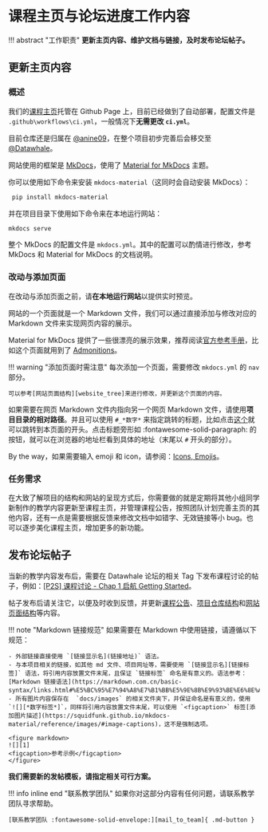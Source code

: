 # 课程主页与论坛进度工作内容

!!! abstract "工作职责"
    **更新主页内容、维护文档与链接，及时发布论坛帖子。**

## 更新主页内容

### 概述

我们的[课程主页][homepage]托管在 Github Page 上，目前已经做到了自动部署，配置文件是 `.github\workflows\ci.yml`，一般情况下**无需更改 `ci.yml`**。

目前仓库还是归属在 [@anine09](https://github.com/anine09)，在整个项目初步完善后会移交至 [@Datawhale](https://github.com/datawhalechina)。

网站使用的框架是 [MkDocs](https://www.mkdocs.org/)，使用了 [Material for MkDocs](https://squidfunk.github.io/mkdocs-material/) 主题。

你可以使用如下命令来安装 `mkdocs-material`（这同时会自动安装 MkDocs）：

```bash
 pip install mkdocs-material
```

并在项目目录下使用如下命令来在本地运行网站：

```bash
mkdocs serve
```

整个 MkDocs 的配置文件是 `mkdocs.yml`。其中的配置可以酌情进行修改，参考 MkDocs 和 Material for MkDocs 的文档说明。

### 改动与添加页面

在改动与添加页面之前，请**在本地运行网站**以提供实时预览。

网站的一个页面就是一个 Markdown 文件，我们可以通过直接添加与修改对应的 Markdown 文件来实现网页内容的展示。

Material for MkDocs 提供了一些很漂亮的展示效果，推荐阅读[官方参考手册](https://squidfunk.github.io/mkdocs-material/reference/#built-in-meta-plugin)，比如这个页面就用到了 [Admonitions](https://squidfunk.github.io/mkdocs-material/reference/admonitions/)。

!!! warning "添加页面时需注意"
    每次添加一个页面，需要修改 `mkdocs.yml` 的 `nav` 部分。

    可以参考[网站页面结构][website_tree]来进行修改，并更新这个页面的内容。

如果需要在网页 Markdown 文件内指向另一个网页 Markdown 文件，请使用**项目目录的相对路径**。并且可以使用 `#_*数字*` 来指定跳转的标题，比如点击[这个](#_1)就可以跳转到本页面的开头。点击标题旁形如 :fontawesome-solid-paragraph: 的按钮，就可以在浏览器的地址栏看到具体的地址（末尾以 `#` 开头的部分）。

By the way，如果需要输入 emoji 和 icon，请参阅：[Icons, Emojis](https://squidfunk.github.io/mkdocs-material/reference/icons-emojis/?h=icon)。

### 任务需求

在大致了解项目的结构和网站的呈现方式后，你需要做的就是定期将其他小组同学新制作的教学内容更新至课程主页，并管理课程公告，按照团队计划完善主页的其他内容，还有一点是需要根据反馈来修改文档中如错字、无效链接等小 bug。也可以逐步美化课程主页，增加更多的新功能。

## 发布论坛帖子

当新的教学内容发布后，需要在 Datawhale 论坛的相关 Tag 下发布课程讨论的帖子，例如：[[P2S] 课程讨论 - Chap 1 启航 Getting Started](http://forum.datawhale.club/t/topic/4435)。

帖子发布后请关注它，以便及时收到反馈，并更新[课程公告][course_announcement]、[项目仓库结构][repo_tree]和[网站页面结构][website_tree]等内容。

!!! note "Markdown 链接规范"
    如果需要在 Markdown 中使用链接，请遵循以下规范：

    - 外部链接直接使用 `[链接显示名](链接地址)` 语法。
    - 与本项目相关的链接，如其他 md 文件、项目网址等，需要使用 `[链接显示名][链接标签]` 语法，将引用内容放置文件末尾，且保证 `链接标签` 命名是有意义的。语法参考：[Markdown 链接语法](https://markdown.com.cn/basic-syntax/links.html#%E5%BC%95%E7%94%A8%E7%B1%BB%E5%9E%8B%E9%93%BE%E6%8E%A5)。
    - 所有图片内容保存在  `docs/images` 的相关文件夹下，并保证命名是有意义的，使用 `![][*数字标签*]`，同样将引用内容放置文件末尾，可以使用 `<figcaption>` 标签[添加图片描述](https://squidfunk.github.io/mkdocs-material/reference/images/#image-captions)，这不是强制选项。

    <figure markdown>
    ![][1]
    <figcaption>参考示例</figcaption>
    </figure>

**我们需要新的发帖模板，请指定相关可行方案。**


!!! info inline end "联系教学团队"
    如果你对这部分内容有任何问题，请联系教学团队寻求帮助。

    [联系教学团队 :fontawesome-solid-envelope:][mail_to_team]{ .md-button }
    
[mail_to_team]: ../../Team/team.md
[homepage]: https://anine09.github.io/learn-python-the-smart-way-v2/
[website_tree]: ../repo_tree.md#_3
[course_announcement]: ../../Index/announcements.md
[repo_tree]: ../repo_tree.md#_2
[1]: ../../images/contribute/markdown_link.png